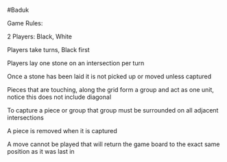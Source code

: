 #Baduk

Game Rules:

2 Players: Black, White

Players take turns, Black first

Players lay one stone on an intersection per turn

Once a stone has been laid it is not picked up or moved unless captured

Pieces that are touching, along the grid form a group and act as one unit, notice this does not include diagonal

To capture a piece or group that group must be surrounded on all adjacent intersections

A piece is removed when it is captured

A move cannot be played that will return the game board to the exact same position as it was last in

